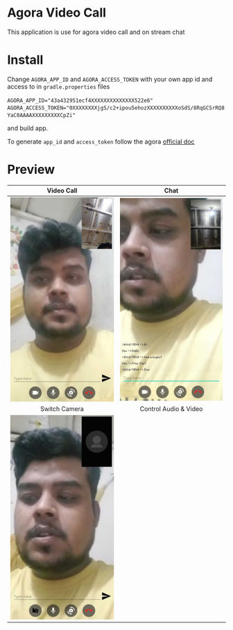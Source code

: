 # Agora Video Call
This application is use for agora video call and on stream chat

# Install
Change `AGORA_APP_ID` and `AGORA_ACCESS_TOKEN` with your own app id and access to in `gradle.properties` files

``
AGORA_APP_ID="43a432951ecf4XXXXXXXXXXXXXX522e6"
AGORA_ACCESS_TOKEN="0XXXXXXXXjgS/c2+ipou5ehozXXXXXXXXXXoSdS/8RqGCSrRQ8YaC0AAAAXXXXXXXXXCpZi"
``

and build app. 

To generate `app_id` and `access_token` follow the agora [official doc](https://docs.agora.io/en/Video/start_call_android?platform=Android)


# Preview


Video Call                   |  Chat
:-------------------------:|:-------------------------:
![](./blob/video_call.jpg) |  ![](./blob/on_stream_chat.jpg)
Switch Camera              |  Control Audio & Video
![](./blob/camera_toggle.jpg)    |  ![]()